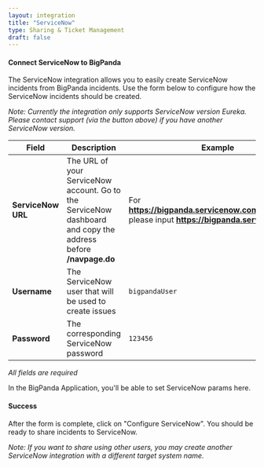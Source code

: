```yaml
---
layout: integration
title: "ServiceNow"
type: Sharing & Ticket Management
draft: false
---
```


#### Connect ServiceNow to BigPanda

The ServiceNow integration allows you to easily create ServiceNow incidents from BigPanda incidents.
Use the form below to configure how the ServiceNow incidents should be created.

*Note: Currently the integration only supports ServiceNow version Eureka. Please contact support (via the button above) if you have another ServiceNow version.*

|Field|Description|Example|
|-----|-----------|-------|
|**ServiceNow URL**|The URL of your ServiceNow account. Go to the ServiceNow dashboard and copy the address before **/navpage.do**|For **https://bigpanda.servicenow.com/navpage.do**  please input **https://bigpanda.servicenow.com**|
|**Username**|The ServiceNow user that will be used to create issues|`bigpandaUser`|
|**Password**|The corresponding ServiceNow password|`123456`|

<!-- app-only-start -->

<!-- include 'integrations/servicenow/servicenow' -->
*All fields are required*

<!-- app-only-end -->

<!-- docs-only-start -->

In the BigPanda Application, you'll be able to set ServiceNow params here.

<!-- docs-only-end -->

<!-- section-separator -->
#### Success
After the form is complete, click on "Configure ServiceNow".
You should be ready to share incidents to ServiceNow.

*Note: If you want to share using other users, you may create another ServiceNow integration with a different target system name.*
